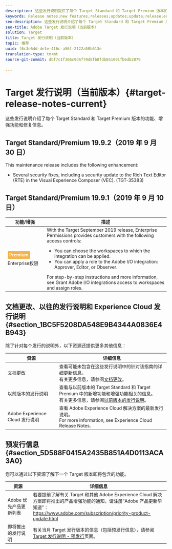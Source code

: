 ```yaml
---
description: 这些发行说明提供了每个 Target Standard 和 Target Premium 版本的功能、增强、修复问题和已知问题等信息。
keywords: Release notes;new features;releases;updates;update;release;enhancement;enhancements;fixes;bug fixes
seo-description: 这些发行说明介绍了每个 Target Standard 和 Target Premium 版本的功能、增强功能、修复信息和已知问题。
seo-title: Adobe Target 发行说明（当前版本）
solution: Target
title: Target 发行说明（当前版本）
topic: 推荐
uuid: f6c3e64d-de1e-416c-a56f-2122a58b613e
translation-type: tm+mt
source-git-commit: dbf7c1f306c9d6f70d8fb8fdb851091fb6db2879

---
```



# Target 发行说明（当前版本）{#target-release-notes-current}

这些发行说明介绍了每个 Target Standard 和 Target Premium 版本的功能、增强功能和修复信息。

## Target Standard/Premium 19.9.2（2019 年 9 月 30 日） 

This maintenance release includes the following enhancement:

* Several security fixes, including a security update to the Rich Text Editor (RTE) in the Visual Experience Composer (VEC). (TGT-35383)

## Target Standard/Premium 19.9.1（2019 年 9 月 10 日） 

| 功能/增强 | 描述 |
| --- | --- |
| ![高级徽章](/help/assets/premium.png) Enterprise权限 | With the Target September 2019 release, Enterprise Permissions provides customers with the following access controls:<UL><li>You can choose the workspaces to which the integration can be applied.</li><li>You can apply a role to the Adobe I/O integration: Approver, Editor, or Observer.</li></ul>For step-by-step instructions and more information, see Grant Adobe I/O integrations access to workspaces and assign roles.[](/help/administrating-target/c-user-management/property-channel/configure-adobe-io-integration.md) |

## 文档更改、以往的发行说明和 Experience Cloud 发行说明 {#section_1BC5F5208DA548E9B4344A0836E4B943}

除了针对每个发行的说明外，以下资源还提供更多其他信息：

| 资源 | 详细信息 |
|--- |--- |
| 文档更改 | 查看可能未包含在这些发行说明中的针对该指南的详细更新信息。<br>有关更多信息，请参阅[文档更改](../r-release-notes/doc-change.md#reference_366123CF00994BACBBF9BBDF2C4D840C)。 |
| 以前版本的发行说明 | 查看与以前版本的 Target Standard 和 Target Premium 中的新增功能和增强功能相关的信息。<br>有关更多信息，请参阅[以前版本的发行说明](../r-release-notes/release-notes-for-previous-releases.md)。 |
| Adobe Experience Cloud 发行说明 | 查看 Adobe Experience Cloud 解决方案的最新发行说明。<br>For more information, see Experience Cloud Release Notes.[](https://docs.adobe.com/content/help/en/release-notes/experience-cloud/current.html) |

## 预发行信息 {#section_5D588F0415A2435B851A4D0113ACA3A0}

您可以通过以下资源了解下一个 Target 版本即将包含的功能。

| 资源 | 详细信息 |
|--- |--- |
| Adobe 优先产品更新列表 | 若要提前了解有关 Target 和其他 Adobe Experience Cloud 解决方案即将推出的产品增强功能的通知，请注册“Adobe 产品更新早知道”：<br>[](https://www.adobe.com/subscription/priority-product-update.html)https://www.adobe.com/subscription/priority-product-update.html |
| 即将推出的发行说明 | 有关当月 Target 发行版本的信息（包括预发行信息），请参阅 [Target 发行说明 - 预发行](/help/r-release-notes/target-release-notes.md)页面。 |
